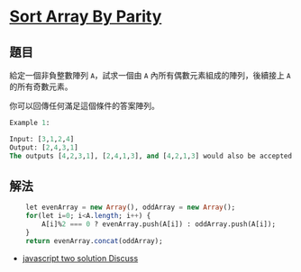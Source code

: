 # [Sort Array By Parity](https://leetcode.com/problems/sort-array-by-parity/)

## 題目

給定一個非負整數陣列 `A`，試求一個由 `A` 內所有偶數元素組成的陣列，後續接上 `A` 的所有奇數元素。

你可以回傳任何滿足這個條件的答案陣列。

```sql
Example 1:

Input: [3,1,2,4]
Output: [2,4,3,1]
The outputs [4,2,3,1], [2,4,1,3], and [4,2,1,3] would also be accepted.
```

## 解法

```sql
    let evenArray = new Array(), oddArray = new Array();
    for(let i=0; i<A.length; i++) {
        A[i]%2 === 0 ? evenArray.push(A[i]) : oddArray.push(A[i]);
    }
    return evenArray.concat(oddArray);
```

- [javascript two solution Discuss](https://leetcode.com/problems/sort-array-by-parity/discuss/286940/javascript-two-solution)